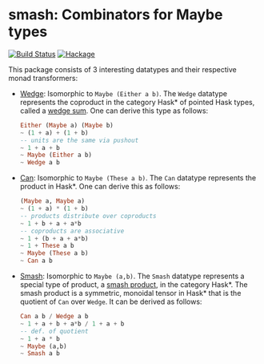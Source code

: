 # smash: Combinators for Maybe types

[![Build Status](https://travis-ci.com/emilypi/smash.svg?branch=master)](https://travis-ci.com/emilypi/smash)
[![Hackage](https://img.shields.io/hackage/v/smash.svg)](https://hackage.haskell.org/package/smash)

This package consists of 3 interesting datatypes and their respective monad transformers:

 - [Wedge](https://hackage.haskell.org/package/smash/docs/Data-Wedge.html): Isomorphic to `Maybe (Either a b)`. The `Wedge` datatype represents the coproduct in the category Hask\* of pointed Hask types, called a [wedge sum](https://ncatlab.org/nlab/show/wedge+sum). One can derive this type as follows:

    ```haskell
    Either (Maybe a) (Maybe b)
    ~ (1 + a) + (1 + b)
    -- units are the same via pushout
    ~ 1 + a + b
    ~ Maybe (Either a b)
    ~ Wedge a b
    ```

 - [Can](https://hackage.haskell.org/package/smash/docs/Data-Can.html): Isomorphic to `Maybe (These a b)`. The `Can` datatype represents the product in Hask\*. One can derive this as follows:

    ```haskell
    (Maybe a, Maybe a)
    ~ (1 + a) * (1 + b)
    -- products distribute over coproducts
    ~ 1 + b + a + a*b
    -- coproducts are associative
    ~ 1 + (b + a + a*b)
    ~ 1 + These a b
    ~ Maybe (These a b)
    ~ Can a b
    ```

 - [Smash](https://hackage.haskell.org/package/smash/docs/Data-Smash.html): Isomorphic to `Maybe (a,b)`. The `Smash` datatype represents a special type of product, a
[smash product](https://ncatlab.org/nlab/show/smash+product), in the category Hask\*.  The smash product is a symmetric, monoidal tensor in Hask* that is the quotient of `Can` over `Wedge`. It can be derived as follows:

    ```haskell
    Can a b / Wedge a b
    ~ 1 + a + b + a*b / 1 + a + b
    -- def. of quotient
    ~ 1 + a * b
    ~ Maybe (a,b)
    ~ Smash a b
    ```
